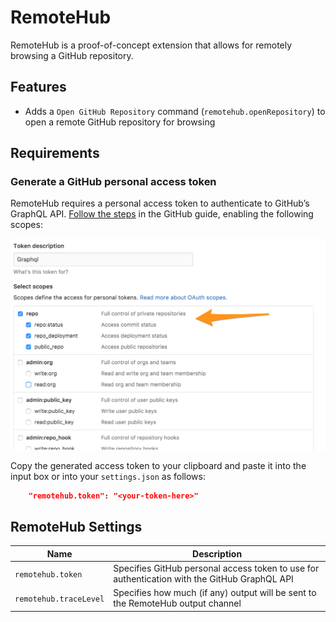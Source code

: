 # RemoteHub

RemoteHub is a proof-of-concept extension that allows for remotely browsing a GitHub repository.

## Features

- Adds a `Open GitHub Repository` command (`remotehub.openRepository`) to open a remote GitHub repository for browsing

## Requirements

### Generate a GitHub personal access token

RemoteHub requires a personal access token to authenticate to GitHub’s GraphQL API. [Follow the steps](https://help.github.com/articles/creating-an-access-token-for-command-line-use/) in the GitHub guide, enabling the following scopes:

![Generate Token](images\generate-token.png)

Copy the generated access token to your clipboard and paste it into the input box or into your `settings.json` as follows:
```json
    "remotehub.token": "<your-token-here>"
```

## RemoteHub Settings

|Name | Description
|-----|------------
|`remotehub.token`|Specifies GitHub personal access token to use for authentication with the GitHub GraphQL API
|`remotehub.traceLevel`|Specifies how much (if any) output will be sent to the RemoteHub output channel